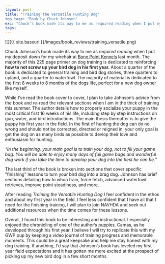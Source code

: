 ```yaml
---
layout: post
title: "Training the Versatile Hunting Dog"
top_tags: "Book by Chuck Johnson"
exc: "Chuck's book made its way to me as required reading when I put my deposit down for my first German Wirehaired Pointer puppy at Bone Point Kennels last month. This book will guide my first year puppy training and expectations for the field, it has gotten me even more excited at the prospect of picking up my new pup this summer."
tags:
---
```


![]({{ site.baseurl }}/images/book_reviews/training_versatile.png)


Chuck Johnson’s book made its way to me as *required reading* when I put my deposit down for my wirehair at [Bone Point Kennels](http://www.bonepointkennels.com/) last month. The majority of this 225 page primer on dog training is dedicated to reinforcing **how to not screw up your bird dog in his first year.** About a quarter of the book is dedicated to general training and bird dog stories, three quarters to upland, and a quarter to waterfowl. The majority of material is dedicated to the first 8 weeks to 8 months of the dogs life, perfect for a new dog owner like myself. 

While I’ve read the book cover to cover, I plan to take Johnson’s advice from the book and re-read the relevant sections when I am in the thick of training this summer. The author details how to properly socialize your puppy in the most critical first 16 weeks of his life, including step by step instructions on gun, water, and bird introductions. The main thesis thereafter is to give the puppy his first year in the field. In the first of hunting the dog can do no wrong and should not be corrected, directed or reigned in, your only goal is get the dog on as many birds as possible to devlop their love and enthusiasm for hunting. 

*“In the beginning, your main goal is to train your dog, not to fill your game bag. You will be able to enjoy many days of full game bags and wonderful dog work if you take the time to develop your dog into the best he can be.”*

The last third of the book is broken into sections that cover specific "finishing" lessons to turn your bird dog into a brag dog. Johnson has brief sections detailing how to whoa train, force fetch, advanced waterfowl retrieves, improve point steadiness, and more. 

After reading *Training the Versatile Hunting Dog* I feel confident in the ethos and about my first year in the field. I feel less confident that I have all that I need for the finishing training, I will plan to join NAVHDA and seek out additional resources when the time comes for these lessons. 

Overall, I found this book to be interesting and instructional. I especially enjoyed the chronicling of one of the author’s puppies, Camas, as he developed through his first year. I believe I will try to replicate this with my GWP pup by keeping a video journal of training progress and memorable moments. This could be a great keepsake and help me stay honest with my dog training. If anything, I'd say that Johnson’s book has leveled my first year field expectations and it has gotten me more excited at the prospect of picking up my new bird dog in a few short months.